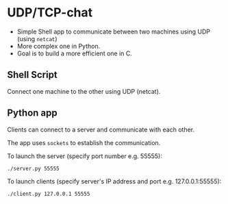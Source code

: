 # UDP/TCP-chat
* Simple Shell app to communicate between two machines using UDP (using `netcat`)
* More complex one in Python.
* Goal is to build a more efficient one in C.

## Shell Script
Connect one machine to the other using UDP (netcat).

## Python app
Clients can connect to a server and communicate with each other.

The app uses `sockets` to establish the communication.

To launch the server (specify port number e.g. 55555):

```sh
./server.py 55555
```

To launch clients (specify server's IP address and port e.g. 127.0.0.1:55555):

```sh
./client.py 127.0.0.1 55555
```
